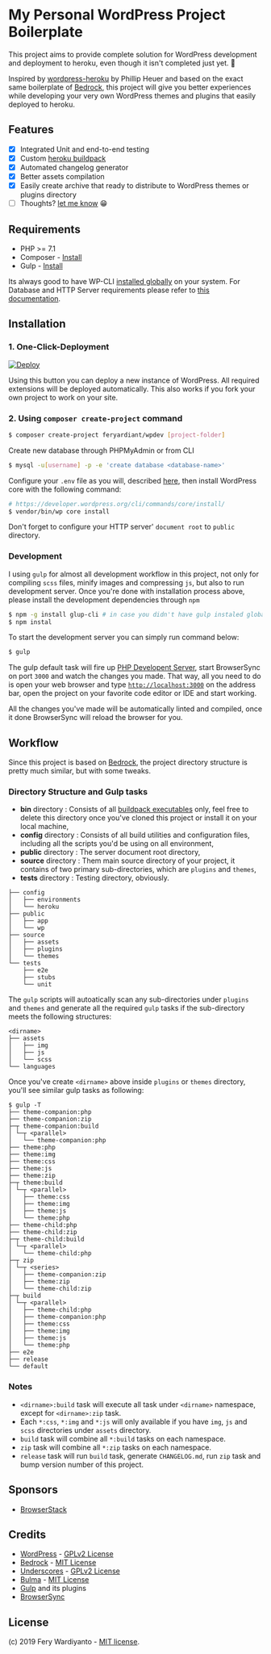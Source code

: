 # My Personal WordPress Project Boilerplate

This project aims to provide complete solution for WordPress development and deployment to heroku, even though it isn't completed just yet. 😬

Inspired by [wordpress-heroku](https://github.com/PhilippHeuer/wordpress-heroku) by Phillip Heuer and based on the exact same boilerplate of [Bedrock](https://roots.io/bedrock/), this project will give you better experiences while developing your very own WordPress themes and plugins that easily deployed to heroku.

## Features

* [x] Integrated Unit and end-to-end testing
* [x] Custom [heroku buildpack](https://devcenter.heroku.com/articles/buildpack-api)
* [x] Automated changelog generator
* [x] Better assets compilation
* [x] Easily create archive that ready to distribute to WordPress themes or plugins directory
* [ ] Thoughts? [let me know](https://github.com/feryardiant/wpdev/issues/new) 😁

## Requirements

* PHP >= 7.1
* Composer - [Install](https://getcomposer.org/doc/00-intro.md#installation-linux-unix-osx)
* Gulp - [Install](https://gulpjs.com/docs/en/getting-started/quick-start#install-the-gulp-command-line-utility)

Its always good to have WP-CLI [installed globally](https://wp-cli.org/#installing) on your system. For Database and HTTP Server requirements please refer to [this documentation](https://wordpress.org/about/requirements).

## Installation

### 1. One-Click-Deployment

[![Deploy](https://www.herokucdn.com/deploy/button.svg)](https://heroku.com/deploy)

Using this button you can deploy a new instance of WordPress. All required extensions will be deployed automatically. This also works if you fork your own project to work on your site.

### 2. Using `composer create-project` command

```bash
$ composer create-project feryardiant/wpdev [project-folder]
```

Create new database through PHPMyAdmin or from CLI

```bash
$ mysql -u[username] -p -e 'create database <database-name>'
```

Configure your `.env` file as you will, described [here](https://roots.io/bedrock/docs/installing-bedrock), then install WordPress core with the following command:

```bash
# https://developer.wordpress.org/cli/commands/core/install/
$ vendor/bin/wp core install
```

Don't forget to configure your HTTP server' `document root` to `public` directory.

### Development

I using `gulp` for almost all development workflow in this project, not only for compiling `scss` files, minify images and compressing `js`, but also to run development server. Once you're done with installation process above, please install the development dependencies through `npm`

```bash
$ npm -g install glup-cli # in case you didn't have gulp instaled globally on your system
$ npm instal
```

To start the development server you can simply run command below:

```bash
$ gulp
```

The gulp default task will fire up [PHP Developent Server](https://www.php.net/manual/en/features.commandline.webserver.php), start BrowserSync on port `3000` and watch the changes you made. That way, all you need to do is open your web browser and type [`http://localhost:3000`](http://locahost:3000) on the address bar, open the project on your favorite code editor or IDE and start working.

All the changes you've made will be automatically linted and compiled, once it done BrowserSync will reload the browser for you.

## Workflow

Since this project is based on [Bedrock](https://roots.io/bedrock/docs/folder-structure/), the project directory structure is pretty much similar, but with some tweaks.

### Directory Structure and Gulp tasks

* **bin** directory : Consists of all [buildpack executables](https://devcenter.heroku.com/articles/buildpack-api#buildpack-api) only, feel free to delete this directory once you've cloned this project or install it on your local machine,
* **config** directory : Consists of all build utilities and configuration files, including all the scripts you'd be using on all environment,
* **public** directory : The server document root directory,
* **source** directory : Them main source directory of your project, it contains of two primary sub-directories, which are `plugins` and `themes`,
* **tests** directory : Testing directory, obviously.

```
├── config
│   ├── environments
│   └── heroku
├── public
│   ├── app
│   └── wp
├── source
│   ├── assets
│   ├── plugins
│   └── themes
└── tests
    ├── e2e
    ├── stubs
    └── unit
```

The `gulp` scripts will autoatically scan any sub-directories under `plugins` and `themes` and generate all the required `gulp` tasks if the sub-directory meets the following structures:

```
<dirname>
├── assets
│   ├── img
│   ├── js
│   └── scss
└── languages
```

Once you've create `<dirname>` above inside `plugins` or `themes` directory, you'll see similar gulp tasks as following:

```
$ gulp -T
├── theme-companion:php
├── theme-companion:zip
├─┬ theme-companion:build
│ └─┬ <parallel>
│   └── theme-companion:php
├── theme:php
├── theme:img
├── theme:css
├── theme:js
├── theme:zip
├─┬ theme:build
│ └─┬ <parallel>
│   ├── theme:css
│   ├── theme:img
│   ├── theme:js
│   └── theme:php
├── theme-child:php
├── theme-child:zip
├─┬ theme-child:build
│ └─┬ <parallel>
│   └── theme-child:php
├─┬ zip
│ └─┬ <series>
│   ├── theme-companion:zip
│   ├── theme:zip
│   └── theme-child:zip
├─┬ build
│ └─┬ <parallel>
│   ├── theme-child:php
│   ├── theme-companion:php
│   ├── theme:css
│   ├── theme:img
│   ├── theme:js
│   └── theme:php
├── e2e
├── release
└── default
```

### Notes

* `<dirname>:build` task will execute all task under `<dirname>` namespace, except for `<dirname>:zip` task.
* Each `*:css`, `*:img` and `*:js` will only available if you have `img`, `js` and `scss` directories under `assets` directory.
* `build` task will combine all `*:build` tasks on each namespace.
* `zip` task will combine all `*:zip` tasks on each namespace.
* `release` task will run `build` task, generate `CHANGELOG.md`, run `zip` task and bump version number of this project.

## Sponsors

* [BrowserStack](https://browserstack.com)

## Credits

* [WordPress](https://wordpress.org/) - [GPLv2 License](https://wordpress.org/about/license/)
* [Bedrock](https://roots.io/bedrock/) - [MIT License](https://github.com/roots/bedrock/blob/master/LICENSE.md)
* [Underscores](https://underscores.me) - [GPLv2 License](https://github.com/Automattic/_s/blob/master/LICENSE)
* [Bulma](https://bulma.io) - [MIT License](https://github.com/jgthms/bulma/blob/master/LICENSE)
* [Gulp](https://gulpjs.com) and its plugins
* [BrowserSync](https://browsersync.io)

## License

(c) 2019 Fery Wardiyanto - [MIT license](LICENSE).
